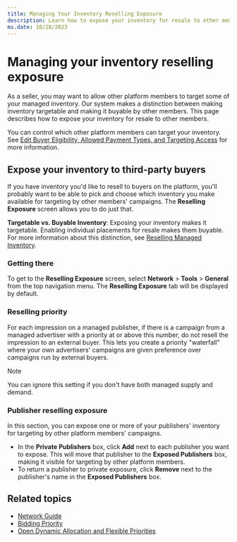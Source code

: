 ```yaml
---
title: Managing Your Inventory Reselling Exposure
description: Learn how to expose your inventory for resale to other members in this page. This page covers concepts related to exposing your inventory to third-party and buyers, and exploring fields in Reselling Exposure screen.  
ms.date: 10/28/2023
---
```



# Managing your inventory reselling exposure

As a seller, you may want to allow other platform members to target some of your managed inventory. Our system makes a distinction between making inventory targetable and making it buyable by other members. This page describes how to expose your inventory for resale to other members.

You can control which other platform members can target your inventory. See [Edit Buyer Eligibility, Allowed Payment Types, and Targeting Access](edit-buyer-eligibility-allowed-payment-types-and-targeting-access.md) for more information.

## Expose your inventory to third-party buyers

If you have inventory you'd like to resell to buyers on the platform, you'll probably want to be able to pick and choose which inventory you make available for targeting by other members' campaigns. The **Reselling Exposure** screen allows you to do just that.

**Targetable vs. Buyable Inventory**: Exposing your inventory makes it targetable. Enabling individual placements for resale makes them buyable. For more information about this distinction, see [Reselling Managed Inventory](reselling-managed-inventory.md).

### Getting there

To get to the **Reselling Exposure** screen, select **Network**  \>  **Tools** \> **General** from the top navigation menu. The **Reselling Exposure** tab will be displayed by default.

### Reselling priority

For each impression on a managed publisher, if there is a campaign from a managed advertiser with a priority at or above this number, do not resell the impression to an external buyer. This lets you create a priority "waterfall" where your own advertisers' campaigns are given preference over campaigns run by external buyers.

> [!NOTE]
> You can ignore this setting if you don't have both managed supply and demand.

### Publisher reselling exposure

In this section, you can expose one or more of your publishers' inventory for targeting by other platform members' campaigns.

- In the **Private Publishers** box, click **Add** next to each publisher you want to expose. This will move that publisher to the **Exposed Publishers** box, making it visible for targeting by other platform members.
- To return a publisher to private exposure, click **Remove** next to the publisher's name in the **Exposed Publishers** box.

## Related topics

- [Network Guide](network-guide.md)
- [Bidding Priority](bidding-priority.md)
- [Open Dynamic Allocation and Flexible Priorities](open-dynamic-allocation-and-flexible-priorities.md)
